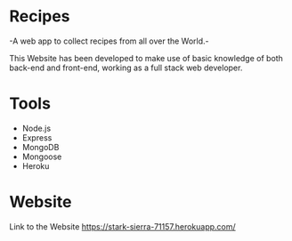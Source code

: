 # Recipes
-A web app to collect recipes from all over the World.-

This Website has been developed to make use of basic knowledge of both back-end and front-end, working as a full stack web developer.

# Tools 
* Node.js
* Express
* MongoDB 
* Mongoose 
* Heroku

# Website 
Link to the Website https://stark-sierra-71157.herokuapp.com/
